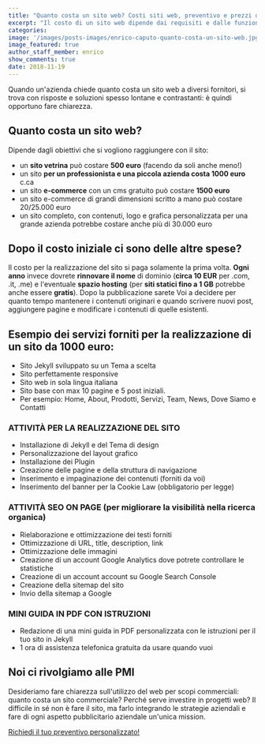 ```yaml
---
title: "Quanto costa un sito web? Costi siti web, preventivo e prezzi dettagliati!"
excerpt: "Il costo di un sito web dipende dai requisiti e dalle funzionalità che richiedete. Un sito vetrina può costare 500 euro e facendo da soli anche meno!"
categories:
image: '/images/posts-images/enrico-caputo-quanto-costa-un-sito-web.jpg'
image_featured: true
author_staff_member: enrico
show_comments: true
date: 2018-11-19
---
```

Quando un'azienda chiede quanto costa un sito web a diversi fornitori, si trova con risposte e soluzioni spesso lontane e contrastanti: è quindi opportuno fare chiarezza.

## Quanto costa un sito web?

Dipende dagli obiettivi che si vogliono raggiungere con il sito:

* un **sito vetrina** può costare **500 euro** (facendo da soli anche meno!)
* un sito **per un professionista e una piccola azienda costa 1000 euro** c.ca
* un sito **e-commerce** con un cms gratuito può costare **1500 euro**
* un sito e-commerce di grandi dimensioni scritto a mano può costare 20/25.000 euro
* un sito completo, con contenuti, logo e grafica personalizzata per una grande azienda potrebbe costare anche più di 30.000 euro

## Dopo il costo iniziale ci sono delle altre spese?

Il costo per la realizzazione del sito si paga solamente la prima volta.
**Ogni anno** invece dovrete **rinnovare il nome** di dominio (**circa 10 EUR** per .com, .it, .me) e
l'eventuale **spazio hosting** (per **siti statici fino a 1 GB** potrebbe anche essere **gratis**).
Dopo la pubblicazione sarete Voi a decidere per quanto tempo mantenere i contenuti originari
e quando scrivere nuovi post, aggiungere pagine e modificare i contenuti di quelle esistenti.

## Esempio dei servizi forniti per la realizzazione di un sito da 1000 euro:

* Sito Jekyll sviluppato su un Tema a scelta
* Sito perfettamente responsive
* Sito web in sola lingua italiana
* Sito base con max 10 pagine e 5 post iniziali.
* Per esempio: Home, About, Prodotti, Servizi, Team, News, Dove Siamo e Contatti

### ATTIVITÀ PER LA REALIZZAZIONE DEL SITO

* Installazione di Jekyll e del Tema di design
* Personalizzazione del layout grafico
* Installazione dei Plugin
* Creazione delle pagine e della struttura di navigazione
* Inserimento e impaginazione dei contenuti (forniti da voi)
* Inserimento del banner per la Cookie Law (obbligatorio per legge)

### ATTIVITÀ SEO ON PAGE (per migliorare la visibilità nella ricerca organica)

* Rielaborazione e ottimizzazione dei testi forniti
* Ottimizzazione di URL, title, description, link
* Ottimizzazione delle immagini
* Creazione di un account Google Analytics dove potrete controllare le statistiche
* Creazione di un account account su Google Search Console
* Creazione della sitemap del sito
* Invio della sitemap a Google

### MINI GUIDA IN PDF CON ISTRUZIONI

* Redazione di una mini guida in PDF personalizzata con le istruzioni per il tuo sito in Jekyll
* 1 ora di assistenza telefonica gratuita da usare quando vuoi

## Noi ci rivolgiamo alle PMI

Desideriamo fare chiarezza sull'utilizzo del web per scopi commerciali: quanto costa un sito commerciale? Perché serve investire in progetti web? Il difficile in sé non è fare il sito, ma farlo integrando le strategie aziendali e fare di ogni aspetto pubblicitario aziendale un'unica mission.

[Richiedi il tuo preventivo personalizzato!](/contatti/)
